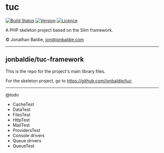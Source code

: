 # tuc

[![Build Status](https://travis-ci.org/jonbaldie/tuc-framework.svg?branch=master)](https://travis-ci.org/jonbaldie/tuc-framework) [![Version](https://img.shields.io/packagist/v/jonbaldie/tuc-framework)](https://img.shields.io/packagist/v/jonbaldie/tuc-framework) [![Licence](https://img.shields.io/packagist/l/jonbaldie/tuc-framework)](https://img.shields.io/packagist/l/jonbaldie/tuc-framework)

A PHP skeleton project based on the Slim framework.

&copy; Jonathan Baldie, jon@jonbaldie.com

---

## jonbaldie/tuc-framework

This is the repo for the project's main library files.

For the skeleton project, go to https://github.com/jonbaldie/tuc

---

@todo

- CacheTest
- DataTest
- FilesTest
- HttpTest
- MailTest
- ProvidersTest
- Console drivers
- Queue drivers
- QueueTest
